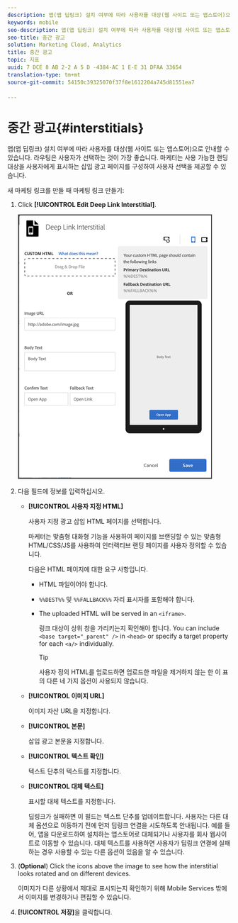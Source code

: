 ```yaml
---
description: 앱(앱 딥링크) 설치 여부에 따라 사용자를 대상(웹 사이트 또는 앱스토어)으로 안내할 수 있습니다.
keywords: mobile
seo-description: 앱(앱 딥링크) 설치 여부에 따라 사용자를 대상(웹 사이트 또는 앱스토어)으로 안내할 수 있습니다.
seo-title: 중간 광고
solution: Marketing Cloud, Analytics
title: 중간 광고
topic: 지표
uuid: 7 DCE 8 AB 2-2 A 5 D -4384-AC 1 E-E 31 DFAA 33654
translation-type: tm+mt
source-git-commit: 54150c39325070f37f8e1612204a745d81551ea7

---
```



# 중간 광고{#interstitials}

앱(앱 딥링크) 설치 여부에 따라 사용자를 대상(웹 사이트 또는 앱스토어)으로 안내할 수 있습니다. 라우팅은 사용자가 선택하는 것이 가장 좋습니다. 마케터는 사용 가능한 랜딩 대상을 사용자에게 표시하는 삽입 광고 페이지를 구성하여 사용자 선택을 제공할 수 있습니다.

새 마케팅 링크를 만들 때 마케팅 링크 만들기:

1. Click **[!UICONTROL Edit Deep Link Interstitial]**.

   ![딥 링크 Interstiary](assets/interstitial2.png)

1. 다음 필드에 정보를 입력하십시오.

   * **[!UICONTROL 사용자 지정 HTML]**

      사용자 지정 광고 삽입 HTML 페이지를 선택합니다.

      마케터는 맞춤형 대화형 기능을 사용하여 페이지를 브랜딩할 수 있는 맞춤형 HTML/CSS/JS를 사용하여 인터랙티브 랜딩 페이지를 사용자 정의할 수 있습니다.

      다음은 HTML 페이지에 대한 요구 사항입니다.

      * HTML 파일이어야 합니다.
      * `%%DEST%%` 및 `%%FALLBACK%%` 자리 표시자를 포함해야 합니다.
      * The uploaded HTML will be served in an `<iframe>`.

         링크 대상이 상위 창을 가리키는지 확인해야 합니다. You can include `<base target="_parent" />` in `<head>` or specify a target property for each `<a/>` individually.

         >[!TIP]
         >
         >사용자 정의 HTML를 업로드하면 업로드한 파일을 제거하지 않는 한 이 표의 다른 네 가지 옵션이 사용되지 않습니다.
   * **[!UICONTROL 이미지 URL]**

      이미지 자산 URL을 지정합니다.

   * **[!UICONTROL 본문]**

      삽입 광고 본문을 지정합니다.

   * **[!UICONTROL 텍스트 확인]**

      텍스트 단추의 텍스트를 지정합니다.

   * **[!UICONTROL 대체 텍스트]**

      표시할 대체 텍스트를 지정합니다.

      딥링크가 실패하면 이 필드는 텍스트 단추를 업데이트합니다. 사용자는 다른 대체 옵션으로 이동하기 전에 먼저 딥링크 연결을 시도하도록 안내됩니다. 예를 들어, 앱을 다운로드하여 설치하는 앱스토어로 대체되거나 사용자를 회사 웹사이트로 이동할 수 있습니다. 대체 텍스트를 사용하면 사용자가 딥링크 연결에 실패하는 경우 사용할 수 있는 다른 옵션이 있음을 알 수 있습니다.


1. (**Optional**) Click the icons above the image to see how the interstitial looks rotated and on different devices.

   이미지가 다른 상황에서 제대로 표시되는지 확인하기 위해 Mobile Services 밖에서 이미지를 변경하거나 편집할 수 있습니다.
1. **[!UICONTROL 저장]**&#x200B;을 클릭합니다.
